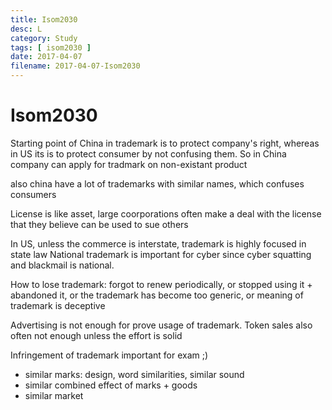 ```yaml
---
title: Isom2030
desc: L
category: Study
tags: [ isom2030 ]
date: 2017-04-07
filename: 2017-04-07-Isom2030
---
```


# Isom2030
Starting point of China in trademark is to protect company's right, whereas in US its is to protect consumer by not confusing them. So in China company can apply for tradmark on non-existant product 

also china have a lot of trademarks with similar names, which confuses consumers

License is like asset, large coorporations often make a deal with the license that they believe can be used to sue others

In US, unless the commerce is interstate, trademark is highly focused in state law
National trademark is important for cyber since cyber squatting and blackmail is national.

How to lose trademark: forgot to renew periodically, or stopped using it + abandoned it, or the trademark has become too generic, or meaning of trademark is deceptive

Advertising is not enough for prove usage of trademark. Token sales also often not enough unless the effort is solid

Infringement of trademark important for exam ;)
- similar marks: design, word similarities, similar sound
- similar combined effect of marks + goods
- similar market
